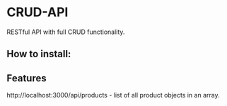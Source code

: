 # CRUD-API
RESTful API with full CRUD functionality.


## How to install:




## Features
http://localhost:3000/api/products - list of all product objects in an array.